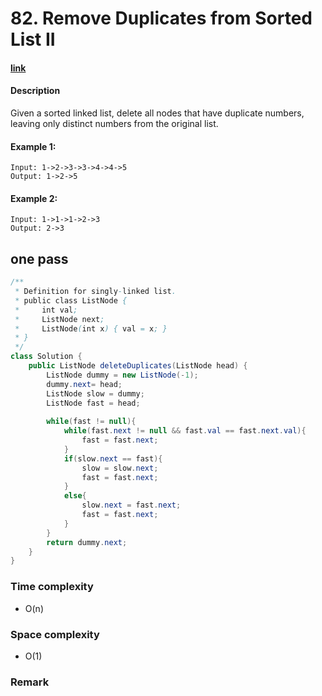 # 82. Remove Duplicates from Sorted List II

#### [link](https://leetcode.com/problems/remove-duplicates-from-sorted-list-ii/description/) 

#### Description
Given a sorted linked list, delete all nodes that have duplicate numbers, leaving only distinct numbers from the original list.

#### Example 1:
```
Input: 1->2->3->3->4->4->5
Output: 1->2->5
```
#### Example 2:
```
Input: 1->1->1->2->3
Output: 2->3
```

## one pass
```java
/**
 * Definition for singly-linked list.
 * public class ListNode {
 *     int val;
 *     ListNode next;
 *     ListNode(int x) { val = x; }
 * }
 */
class Solution {
    public ListNode deleteDuplicates(ListNode head) {
        ListNode dummy = new ListNode(-1);
        dummy.next= head;
        ListNode slow = dummy;
        ListNode fast = head;
        
        while(fast != null){
            while(fast.next != null && fast.val == fast.next.val){
                fast = fast.next;
            }
            if(slow.next == fast){
                slow = slow.next;
                fast = fast.next;
            }
            else{
                slow.next = fast.next;
                fast = fast.next;
            }
        }
        return dummy.next;
    }
}
```

### Time complexity
* O(n)
### Space complexity
* O(1)
### Remark